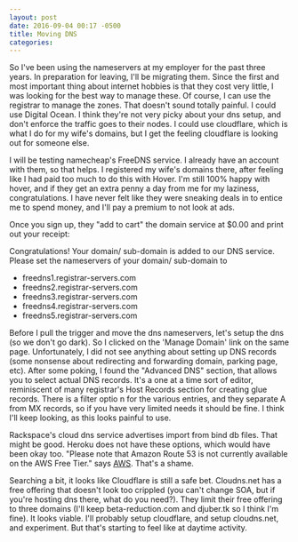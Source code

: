 ```yaml
---
layout: post
date: 2016-09-04 00:17 -0500
title: Moving DNS
categories: 
---
```

So I've been using the nameservers at my employer for the past three years. In preparation for leaving, I'll be migrating them. Since the first and most important thing about
internet hobbies is that they cost very little, I was looking for the best way to manage these. Of course, I can use the registrar to manage the zones. That doesn't sound totally painful. I could use Digital Ocean. I think they're not very picky about your dns setup, and don't enforce the traffic goes to their nodes. I could use cloudflare, which is what I do for my wife's domains, but I get the feeling cloudflare is looking out for someone else.

I will be testing namecheap's FreeDNS service. I already have an account with them, so that helps. I registered my wife's domains there, after feeling like I had paid too much to do this with Hover. I'm still 100% happy with hover, and if they get an extra penny a day from me for my laziness, congratulations. I have never felt like they were sneaking deals in to entice me to spend money, and I'll pay a premium to not look at ads.

Once you sign up, they "add to cart" the domain service at $0.00 and print out your receipt:

Congratulations! Your domain/ sub-domain is added to our DNS service.
Please set the nameservers of your domain/ sub-domain to

*    freedns1.registrar-servers.com
*    freedns2.registrar-servers.com
*    freedns3.registrar-servers.com
*    freedns4.registrar-servers.com
*    freedns5.registrar-servers.com

Before I pull the trigger and move the dns nameservers, let's setup the dns (so we don't go dark). So I clicked on the 'Manage Domain' link on the same page. Unfortunately, I did not see anything about setting up DNS records (some nonsense about redirecting and forwarding domain, parking page, etc). After some poking, I found the "Advanced DNS" section, that allows you to select actual DNS records. It's a one at a time sort of editor, reminiscent of many registrar's Host Records section for creating glue records. There is a filter optio n for the various entries, and they separate A from MX records, so if you have very limited needs it should be fine. I think I'll keep looking, as this looks painful to use.

Rackspace's cloud dns service advertises import from bind db files. That might be good. Heroku does not have these options, which would have been okay too. "Please note that Amazon Route 53 is not currently available on the AWS Free Tier." says [AWS](https://aws.amazon.com/route53/). That's a shame.

Searching a bit, it looks like Cloudflare is still a safe bet. Cloudns.net has a free offering that doesn't look too crippled (you can't change SOA, but if you're hosting dns there, what do you need?). They limit their free offering to three domains (I'll keep beta-reduction.com and djuber.tk so I think I'm fine). It looks viable. I'll probably setup cloudflare, and setup cloudns.net, and experiment. But that's starting to feel like at daytime activity.


